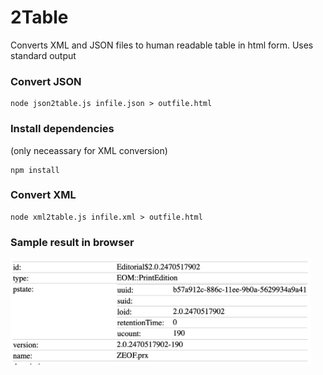 # 2Table
Converts XML and JSON files to human readable table in html form. Uses standard output

### Convert JSON

```
node json2table.js infile.json > outfile.html
```

### Install dependencies

(only neceassary for XML conversion)

```
npm install
```

### Convert XML

```
node xml2table.js infile.xml > outfile.html
```

### Sample result in browser
<img src="demo/demo.png?raw=true" width="480">


